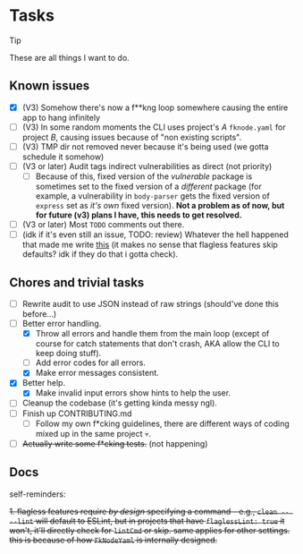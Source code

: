 # Tasks

> [!TIP]
> These are all things I want to do.

## Known issues

- [x] (V3) Somehow there's now a f\*\*kng loop somewhere causing the entire app to hang infinitely
- [ ] (V3) In some random moments the CLI uses project's _A_ `fknode.yaml` for project _B_, causing issues because of "non existing scripts".
- [ ] (V3) TMP dir not removed never because it's being used (we gotta schedule it somehow)
- [ ] (V3 or later) Audit tags indirect vulnerabilities as direct (not priority)
  - [ ] Because of this, fixed version of the _vulnerable_ package is sometimes set to the fixed version of a _different_ package (for example, a vulnerability in `body-parser` gets the fixed version of `express` set as _it's own_ fixed version). **Not a problem as of now, but for future (v3) plans I have, this needs to get resolved.**
- [ ] (V3 or later) Most `TODO` comments out there.
- [ ] (idk if it's even still an issue, TODO: review) Whatever the hell happened that made me write [this](#docs) (it makes no sense that flagless features skip defaults? idk if they do that i gotta check).

## Chores and trivial tasks

- [ ] Rewrite audit to use JSON instead of raw strings (should've done this before...)
- [ ] Better error handling.
  - [x] Throw all errors and handle them from the main loop (except of course for catch statements that don't crash, AKA allow the CLI to keep doing stuff).
  - [ ] Add error codes for all errors.
  - [x] Make error messages consistent.
- [x] Better help.
  - [x] Make invalid input errors show hints to help the user.
- [ ] Cleanup the codebase (it's getting kinda messy ngl).
- [ ] Finish up CONTRIBUTING.md
  - [ ] Follow my own f\*cking guidelines, there are different ways of coding mixed up in the same project :skull:.
- [ ] ~~Actually write some f\*cking tests.~~ (not happening)

## Docs

self-reminders:

~~1. flagless features require _by design_ specifying a command - e.g., `clean -- --lint` will default to ESLint, but in projects that have `flaglessLint: true` it won't, it'll directly check for `lintCmd` or skip. same applies for other settings. this is because of how `FkNodeYaml` is internally designed.~~
